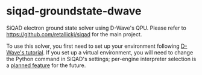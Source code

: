 # siqad-groundstate-dwave
SiQAD electron ground state solver using D-Wave's QPU. Please refer to <https://github.com/retallickj/siqad> for the main project.

To use this solver, you first need to set up your environment following [D-Wave's tutorial](https://docs.ocean.dwavesys.com/en/latest/overview/dwavesys.html). If you set up a virtual environment, you will need to change the Python command in SiQAD's settings; per-engine interpreter selection is a [planned feature](https://github.com/retallickj/siqad/issues/47) for the future.
